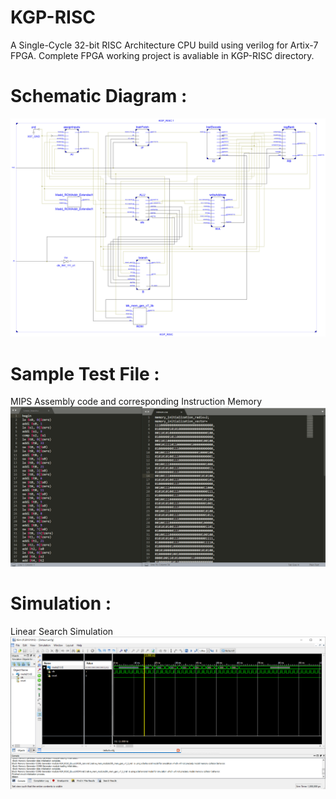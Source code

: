 # KGP-RISC
 A Single-Cycle 32-bit RISC Architecture CPU build using verilog for Artix-7 FPGA.
 Complete FPGA working project is avaliable in KGP-RISC directory.
# Schematic Diagram :
![](https://github.com/Anshul718/KGP-RISC/blob/master/Schematic_Diagram.jpg)
# Sample Test File :
MIPS Assembly code and corresponding Instruction Memory
![](https://github.com/Anshul718/KGP-RISC/blob/master/Sample_Code.png)
# Simulation :
Linear Search Simulation
![](https://github.com/Anshul718/KGP-RISC/blob/master/Simulation.png)
